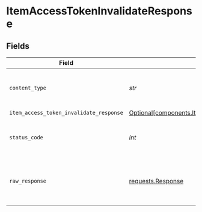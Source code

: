 # ItemAccessTokenInvalidateResponse


## Fields

| Field                                                                                                                  | Type                                                                                                                   | Required                                                                                                               | Description                                                                                                            |
| ---------------------------------------------------------------------------------------------------------------------- | ---------------------------------------------------------------------------------------------------------------------- | ---------------------------------------------------------------------------------------------------------------------- | ---------------------------------------------------------------------------------------------------------------------- |
| `content_type`                                                                                                         | *str*                                                                                                                  | :heavy_check_mark:                                                                                                     | HTTP response content type for this operation                                                                          |
| `item_access_token_invalidate_response`                                                                                | [Optional[components.ItemAccessTokenInvalidateResponse]](../../models/components/itemaccesstokeninvalidateresponse.md) | :heavy_minus_sign:                                                                                                     | OK                                                                                                                     |
| `status_code`                                                                                                          | *int*                                                                                                                  | :heavy_check_mark:                                                                                                     | HTTP response status code for this operation                                                                           |
| `raw_response`                                                                                                         | [requests.Response](https://requests.readthedocs.io/en/latest/api/#requests.Response)                                  | :heavy_minus_sign:                                                                                                     | Raw HTTP response; suitable for custom response parsing                                                                |